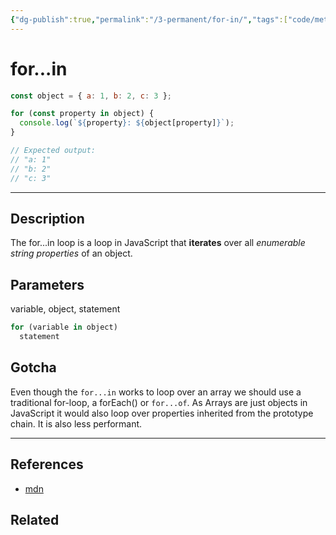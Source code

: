 ```yaml
---
{"dg-publish":true,"permalink":"/3-permanent/for-in/","tags":["code/method","code/javascript"],"created":"2023-07-21T06:56:21.837-05:00","updated":"2023-09-05T14:30:57.435-05:00"}
---
```


# for...in

```javascript
const object = { a: 1, b: 2, c: 3 };

for (const property in object) {
  console.log(`${property}: ${object[property]}`);
}

// Expected output:
// "a: 1"
// "b: 2"
// "c: 3"
```

---
## Description
The for...in loop is a loop in JavaScript that **iterates** over all *enumerable string properties* of an object.

## Parameters
variable, object, statement
```javascript
for (variable in object)
  statement
```

## Gotcha
Even though the `for...in` works to loop over an array we should use a traditional for-loop, a forEach() or `for...of`. As Arrays are just objects in JavaScript it would also loop over properties inherited from the prototype chain. It is also less performant.

---
## References
- [mdn](https://developer.mozilla.org/en-US/docs/Web/JavaScript/Reference/Statements/for...in)

## Related
